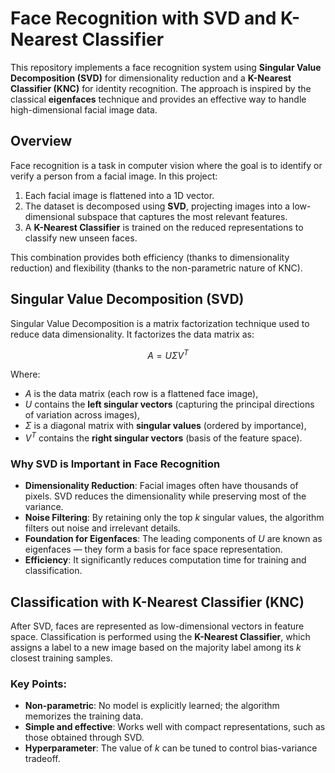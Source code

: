 # Face Recognition with SVD and K-Nearest Classifier

This repository implements a face recognition system using **Singular Value Decomposition (SVD)** for dimensionality reduction and a **K-Nearest Classifier (KNC)** for identity recognition. The approach is inspired by the classical **eigenfaces** technique and provides an effective way to handle high-dimensional facial image data.


##  Overview

Face recognition is a task in computer vision where the goal is to identify or verify a person from a facial image. In this project:

1. Each facial image is flattened into a 1D vector.
2. The dataset is decomposed using **SVD**, projecting images into a low-dimensional subspace that captures the most relevant features.
3. A **K-Nearest Classifier** is trained on the reduced representations to classify new unseen faces.

This combination provides both efficiency (thanks to dimensionality reduction) and flexibility (thanks to the non-parametric nature of KNC).


##  Singular Value Decomposition (SVD)

Singular Value Decomposition is a matrix factorization technique used to reduce data dimensionality. It factorizes the data matrix as:

$$
A = U \Sigma V^T
$$

Where:
- $A$ is the data matrix (each row is a flattened face image),
- $U$ contains the **left singular vectors** (capturing the principal directions of variation across images),
- $\Sigma$ is a diagonal matrix with **singular values** (ordered by importance),
- $V^T$ contains the **right singular vectors** (basis of the feature space).

### Why SVD is Important in Face Recognition

- **Dimensionality Reduction**: Facial images often have thousands of pixels. SVD reduces the dimensionality while preserving most of the variance.
- **Noise Filtering**: By retaining only the top $k$ singular values, the algorithm filters out noise and irrelevant details.
- **Foundation for Eigenfaces**: The leading components of $U$ are known as eigenfaces — they form a basis for face space representation.
- **Efficiency**: It significantly reduces computation time for training and classification.


##  Classification with K-Nearest Classifier (KNC)

After SVD, faces are represented as low-dimensional vectors in feature space. Classification is performed using the **K-Nearest Classifier**, which assigns a label to a new image based on the majority label among its $k$ closest training samples.

### Key Points:
- **Non-parametric**: No model is explicitly learned; the algorithm memorizes the training data.
- **Simple and effective**: Works well with compact representations, such as those obtained through SVD.
- **Hyperparameter**: The value of $k$ can be tuned to control bias-variance tradeoff.
